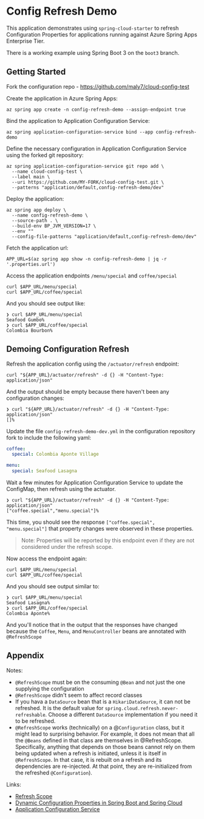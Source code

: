 # Config Refresh Demo

This application demonstrates using `spring-cloud-starter` to refresh Configuration Properties for applications running against Azure Spring Apps Enterprise Tier.

There is a working example using Spring Boot 3 on the `boot3` branch.

## Getting Started

Fork the configuration repo - https://github.com/maly7/cloud-config-test

Create the application in Azure Spring Apps:

```shell
az spring app create -n config-refresh-demo --assign-endpoint true
```

Bind the application to Application Configuration Service:

```shell
az spring application-configuration-service bind --app config-refresh-demo
```

Define the necessary configuration in Application Configuration Service using the forked git repository:

```shell
az spring application-configuration-service git repo add \
  --name cloud-config-test \
  --label main \
  --uri https://github.com/MY-FORK/cloud-config-test.git \
  --patterns "application/default,config-refresh-demo/dev"
```

Deploy the application:

```shell
az spring app deploy \
  --name config-refresh-demo \
  --source-path . \
  --build-env BP_JVM_VERSION=17 \
  --env ""
  --config-file-patterns "application/default,config-refresh-demo/dev"
```

Fetch the application url:

```shell
APP_URL=$(az spring app show -n config-refresh-demo | jq -r '.properties.url')
```

Access the application endpoints `/menu/special` and `coffee/special`

```shell
curl $APP_URL/menu/special
curl $APP_URL/coffee/special
```

And you should see output like:
```console
❯ curl $APP_URL/menu/special
Seafood Gumbo%                                                                                                                                                                                                                                                                          
❯ curl $APP_URL/coffee/special
Colombia Bourbon%
``` 

## Demoing Configuration Refresh

Refresh the application config using the `/actuator/refresh` endpoint:

```shell
curl "${APP_URL}/actuator/refresh" -d {} -H "Content-Type: application/json" 
```

And the output should be empty because there haven't been any configuration changes:

```console
❯ curl "${APP_URL}/actuator/refresh" -d {} -H "Content-Type: application/json"
[]%   
```

Update the file `config-refresh-demo-dev.yml` in the configuration repository fork to include the following yaml:

```yaml
coffee:
  special: Colombia Aponte Village

menu:
  special: Seafood Lasagna
```

Wait a few minutes for Application Configuration Service to update the ConfigMap, then refresh using the actuator.

```console
❯ curl "${APP_URL}/actuator/refresh" -d {} -H "Content-Type: application/json"
["coffee.special","menu.special"]%      
```

This time, you should see the response `["coffee.special", "menu.special"]` that property changes were observed in these
properties.

> Note: Properties will be reported by this endpoint even if they are not considered under the refresh scope.

Now access the endpoint again:

```shell
curl $APP_URL/menu/special
curl $APP_URL/coffee/special
```

And you should see output similar to:

```console
❯ curl $APP_URL/menu/special
Seafood Lasagna%                                                                                                                                                                                                                                                                          
❯ curl $APP_URL/coffee/special
Colombia Aponte%
``` 

And you'll notice that in the output that the responses have changed because the `Coffee`, `Menu`, and `MenuController` 
beans are annotated with `@RefreshScope`

## Appendix

Notes:
* `@RefreshScope` must be on the consuming `@Bean` and not just the one supplying the configuration
* `@RefreshScope` didn't seem to affect record classes
* If you hava a `DataSource` bean that is a `HikariDataSource`, it can not be refreshed. It is the default value for `spring.cloud.refresh.never-refreshable`. Choose a different `DataSource` implementation if you need it to be refreshed.
* `@RefreshScope` works (technically) on a @`Configuration` class, but it might lead to surprising behavior. For example, it does not mean that all the `@Beans` defined in that class are themselves in @RefreshScope. Specifically, anything that depends on those beans cannot rely on them being updated when a refresh is initiated, unless it is itself in `@RefreshScope`. In that case, it is rebuilt on a refresh and its dependencies are re-injected. At that point, they are re-initialized from the refreshed `@Configuration`).

Links:
* [Refresh Scope](https://docs.spring.io/spring-cloud-commons/docs/current/reference/html/#refresh-scope)
* [Dynamic Configuration Properties in Spring Boot and Spring Cloud](https://gist.github.com/dsyer/a43fe5f74427b371519af68c5c4904c7)
* [Application Configuration Service](https://docs.vmware.com/en/Application-Configuration-Service-for-VMware-Tanzu/index.html)
